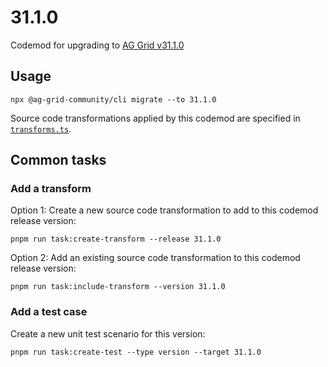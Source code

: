 # 31.1.0

Codemod for upgrading to [AG Grid v31.1.0](https://github.com/ag-grid/ag-grid/releases/tag/v31.1.0)

## Usage

```
npx @ag-grid-community/cli migrate --to 31.1.0
```

Source code transformations applied by this codemod are specified in [`transforms.ts`](./transforms.ts).

## Common tasks

### Add a transform

Option 1: Create a new source code transformation to add to this codemod release version:

```
pnpm run task:create-transform --release 31.1.0
```

Option 2: Add an existing source code transformation to this codemod release version:

```
pnpm run task:include-transform --version 31.1.0
```

### Add a test case

Create a new unit test scenario for this version:

```
pnpm run task:create-test --type version --target 31.1.0
```
